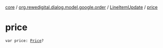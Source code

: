 [core](../../index.md) / [org.rewedigital.dialog.model.google.order](../index.md) / [LineItemUpdate](index.md) / [price](./price.md)

# price

`var price: `[`Price`](../-price/index.md)`?`